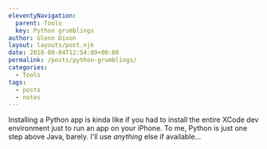 ```yaml
---
eleventyNavigation:
  parent: Tools
  key: Python grumblings
author: Glenn Dixon
layout: layouts/post.njk
date: 2018-09-04T12:54:09+00:00
permalink: /posts/python-grumblings/
categories:
  - Tools
tags:
  - posts
  - notes
---
```

Installing a Python app is kinda like if you had to install the entire XCode dev environment just to run an app on your iPhone. To me, Python is just one step above Java, barely. I'll use _anything_ else if available&#8230;